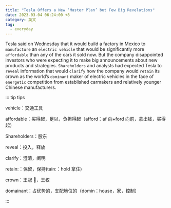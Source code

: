 ```yaml
---
title: "Tesla Offers a New ‘Master Plan’ but Few Big Revelations"
date: 2023-03-04 06:24:00 +8
category: 英文
tag:
  - everyday
---
```


Tesla said on Wednesday that it would build a factory in Mexico to `manufacture` an `electric vehicle` that would be significantly more `affordable` than any of the cars it sold now. But the company disappointed investors who were expecting it to make big announcements about new products and strategies. `Shareholders` and analysts had expected Tesla to `reveal` information that would `clarify` how the company would `retain` its crown as the world’s `dominant` maker of electric vehicles in the face of `energetic` competition from established carmakers and relatively younger Chinese manufacturers.

::: tip tips

vehicle：交通工具

affordable：买得起，足以，负担得起（afford：af 向+ford 向前，拿出钱，买得起）

Shareholders：股东

reveal：投入，释放

clarify：澄清，阐明

retain:：保留，保持(tain:：hold 拿住)

crown：王冠 👑，王权

domainant：占优势的，支配地位的（domin：house，家，控制）

:::
